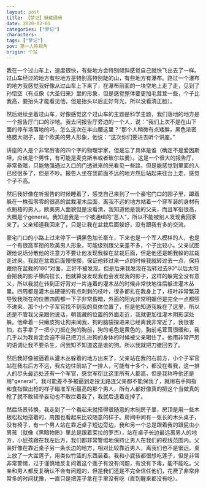 ```yaml
---
layout: post
title: 【梦记】躲藏通缉
date: 2020-02-01
categories: ["梦记"]
characters: 
tags: ["梦记"]
pov: 第一人称视角
origin: 个站
---
```


我在一个过山车上，速度很快，有些地方会特别倾斜感觉自己就快飞出去了一样。过山车经过的地方有些地方是特别高特别陡的山，有些地方有瀑布。路过一个瀑布的地方我感觉我好像从过山车上下来了，在瀑布前面的一块空地上走了走，见到了孙悟空（有点像《大圣归来》里的形象，但是感觉整体要更加毛茸茸一些，个子比我高，要抬头才能看见他，但是抬头以后正好背光，所以没看清正脸）。

然后继续坐着过山车，好像感觉这个过山车的主题是科学主题，我们落地的地方是一个报告厅门口的沙地。我去问报告厅旁边的一个人，说：“我们上次不是在山下面的停车场落地的吗，怎么这次在半山腰这里？”那个人稍微有点矮胖，黑色浓密络腮大胡子，是个欧美的男人形象，他说：“这次你们要进去听个讲座。”

讲座的人是个非常厉害的四个字的物理学家，但是忘了具体是谁（确定不是爱因斯坦，应该是个男性，有可能是麦克斯韦或者玻尔兹曼）。这是一个很大的报告厅，非常昏暗，只能勉强通过入口的门透进来的光看见一些路，但是能感觉到里面的人已经很多了，但是不吵。报告人坐在我前面不远的地方然后站起来往台上走，感觉个子不高。

然后我好像在听报告的时候睡着了，感觉自己来到了一个豪宅门口的园子里，蹲着躲在一株孤零零的很高的盆栽灌木后面，离我不远的地方站着一个穿军装的身材有点魁梧的男人，欧美男人面貌但是没看清，我知道他是我的父亲，而且军衔很高，大概是个general。我知道我是一个被通缉的“恶人”，所以不能被别人发现我回家来了。父亲知道我回来了，只是让我在盆栽后面躲好，没有跟我有多的交流。

豪宅门口的小路上过来停下一辆黑色加长豪车，下来也是一个军人模样的人，也是一个有很高军衔的欧美男人形象，可能级别跟父亲差不多，个子比较小。父亲试图跟他说话分散他的注意力不要让他发现我躲在盆栽后面，但是他还是朝我躲的盆栽走过来。我就在盆栽后面慢慢挪，保证他转过来一点的时候我就转过去一点，保持跟他在盆栽的180°对面，正好不被发现。但是后来我发现在我转过去90°以后太阳会把我的影子横向拉长，他就算没发现我也会发现我的影子，这样的躲完全没有意义，所以我就在转到正好背对一片连着的灌木丛的时候非常快地往后躲进灌木丛里。四周都是灌木丛硬硬的有点刺刺的枝叶，很多都扎在我身上了，枝叶非常繁茂导致我所在的位置四周都一下子非常昏暗，外面的阳光非常明媚但是完全一点都照不进来。那个小个子军官找不到我的具体位置了，但是他知道我躲在了这里，所以还是不管我父亲跟他说话，朝我藏的位置的外面走近，我就更加往灌木阴影深处躲。他牵着一只癞皮狗让狗来闻我，狗的脑袋探进来已经离我非常近了，我很害怕，右手拿了一把小刀抵在狗的胸前，狗的毛色是黄色的，胸前毛茸茸很暖和，我几乎以为我肯定会迫不得己把刀扎进狗的身体的时候被父亲喝住了。他用非常严厉的语调让我不要杀生，问我知不知道这是谁的狗。所以我就把刀撤回去了。

然后我好像被逼着从灌木丛躲着的地方出来了，父亲站在我的右前方，小个子军官站在我右后方不远，我左边往前站了一排人，可能有十多个，都没在看我，这一排人的尽头最远处还有一个军官，感觉军衔比这里所有人都高，但是我称呼他还是用“general”。我可能差不多被逼到走投无路连父亲都不能保我了，就用右手拇指和食指做出枪的样子瞄准军衔最高的那个男人，所有人都好像真的把这个当做真的枪了就不敢轻举妄动也不敢拦着我了，我就后退着走掉了。

然后场景转换，我走到了一个看起来就搭得很随意的木制房子里，房顶是用一些木板松松地搭着的，周围也看起来比较随意的样子。房间中间有一张长的木头桌子，没有椅子，有一个男人站在靠近桌子短边旁边，我和另一个总是跟着我的跟屁虫小男孩（就像《黑暗物质》里总是跟着莱拉的罗杰），站在桌子长边最远离男人的地方，小屁孩跟在我左后方，我们都非常警惕地保持让男人在我们的视线范围内。父亲好像在靠近桌子另一条长边的地方，相对比较靠近男人，离我们也不是很远。桌上放了一大盆莲子，用类似竹篮的东西装着。我和小屁孩都很想吃莲子，但是非常非常警惕，过于谨慎地反复问着这个莲子有没有问题，有没有下毒，能不能吃。父亲和男人都反复确认不会有问题的，但是我们还是不完全信任他们，花费了非常非常多的时间犹豫，一直只是把莲子拿在手里没有吃（直到醒来都没有吃）。